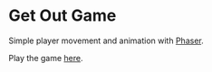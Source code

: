 # Get Out Game
Simple player movement and animation with [Phaser](http://phaser.io/).

Play the game [here](http://andredarcie.com/get-out-game/).
